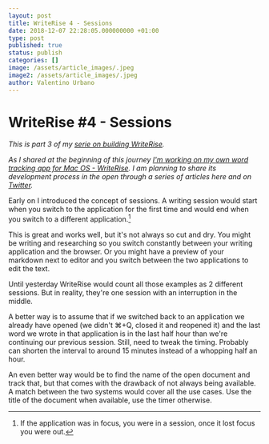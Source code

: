 ```yaml
---
layout: post
title: WriteRise 4 - Sessions
date: 2018-12-07 22:28:05.000000000 +01:00
type: post
published: true
status: publish
categories: []
image: /assets/article_images/.jpeg
image2: /assets/article_images/.jpeg
author: Valentino Urbano
---
```


# WriteRise #4 - Sessions

_This is part 3 of my [serie on building WriteRise][0]._

_As I shared at the beginning of this journey [I'm working on my own word tracking app for Mac OS - WriteRise][0]. I am planning to share its development process in the open through a series of articles here and on [Twitter][3]._

Early on I introduced the concept of sessions. A writing session would start when you switch to the application for the first time and would end when you switch to a different application.[^1]

This is great and works well, but it's not always so cut and dry. You might be writing and researching so you switch constantly between your writing application and the browser. Or you might have a preview of your markdown next to editor and you switch between the two applications to edit the text.

Until yesterday WriteRise would count all those examples as 2 different sessions. But in reality, they're one session with an interruption in the middle.

A better way is to assume that if we switched back to an application we already have opened (we didn't ⌘+Q, closed it and reopened it) and the last word we wrote in that application is in the last half hour than we're continuing our previous session. Still, need to tweak the timing. Probably can shorten the interval to around 15 minutes instead of a whopping half an hour.

An even better way would be to find the name of the open document and track that, but that comes with the drawback of not always being available. A match between the two systems would cover all the use cases. Use the title of the document when available, use the timer otherwise.

[^1]: If the application was in focus, you were in a session, once it lost focus you were out.

[0]: https://200wordsaday.com/words/writerise-track-your-writing-95bf6e2b8b94bb
[3]: https://twitter.com/valentinourbano
